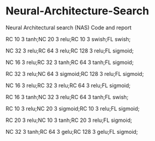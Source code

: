 # Neural-Architecture-Search

Neural Architectural search (NAS)
Code and report



RC 10 3 tanh;NC 20 3 relu;RC 10 3 swish;FL swish; <br>

NC 32 3 relu;RC 64 3 relu;RC 128 3 relu;FL sigmoid; <br>

NC 16 3 relu;RC 32 3 tanh;RC 64 3 tanh;FL sigmoid; <br>

RC 32 3 relu;NC 64 3 sigmoid;RC 128 3 relu;FL sigmoid; <br>

NC 16 3 relu;RC 32 3 relu;RC 64 3 relu;FL sigmoid; <br>

RC 16 3 tanh;NC 32 3 relu;RC 64 3 tanh;FL swish; <br>

RC 10 3 relu;NC 20 3 sigmoid;RC 10 3 relu;FL sigmoid; <br>

RC 20 3 relu;NC 10 3 tanh;RC 20 3 relu;FL sigmoid; <br>

NC 32 3 tanh;RC 64 3 gelu;RC 128 3 gelu;FL sigmoid; <br>
